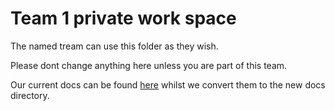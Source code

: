 # Team 1 private work space

  

The named tream can use this folder as they wish.

  

Please dont change anything here unless you are part of this team.

  

Our current docs can be found [here](https://docs.google.com/document/d/1t-gh0yyC-HYi0oqKoMYvoAXs8P0TZQJb5b7eDcR6LNw/edit?usp=sharing) whilst we convert them to the new docs directory.